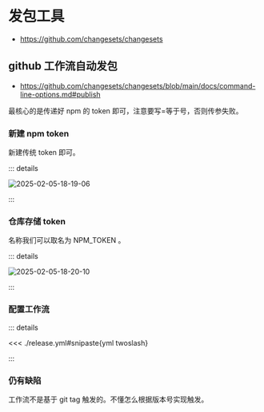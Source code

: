 # 发包工具

- https://github.com/changesets/changesets

## github 工作流自动发包

- https://github.com/changesets/changesets/blob/main/docs/command-line-options.md#publish

最核心的是传递好 npm 的 token 即可，注意要写=等于号，否则传参失败。

### 新建 npm token

新建传统 token 即可。

::: details

![2025-02-05-18-19-06](https://gh-img-store.ruan-cat.com/img/2025-02-05-18-19-06.png)

:::

### 仓库存储 token

名称我们可以取名为 NPM_TOKEN 。

::: details

![2025-02-05-18-20-10](https://gh-img-store.ruan-cat.com/img/2025-02-05-18-20-10.png)

:::

### 配置工作流

::: details

<<< ./release.yml#snipaste{yml twoslash}

:::

### 仍有缺陷

工作流不是基于 git tag 触发的。不懂怎么根据版本号实现触发。
